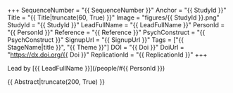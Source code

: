 +++
SequenceNumber = "{{ SequenceNumber }}"
Anchor = "{{ StudyId }}"
Title = "{{ Title|truncate(60, True) }}"
Image = "figures/{{ StudyId }}.png"
StudyId = "{{ StudyId }}"
LeadFullName = "{{ LeadFullName }}"
PersonId = "{{ PersonId }}"
Reference = "{{ Reference }}"
PsychConstruct = "{{ PsychConstruct }}"
SignupUrl = "{{ SignupUrl }}"
Tags = ["{{ StageName|title }}", "{{ Theme }}"]
DOI = "{{ Doi }}"
DoiUrl = "https://dx.doi.org/{{ Doi }}"
ReplicationId = "{{ ReplicationId }}"
+++

Lead by [{{ LeadFullName }}](/people/#{{ PersonId }})

{{ Abstract|truncate(200, True) }}